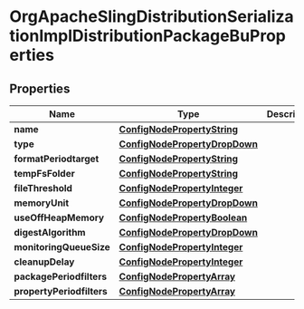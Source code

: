 
# OrgApacheSlingDistributionSerializationImplDistributionPackageBuProperties

## Properties
Name | Type | Description | Notes
------------ | ------------- | ------------- | -------------
**name** | [**ConfigNodePropertyString**](ConfigNodePropertyString.md) |  |  [optional]
**type** | [**ConfigNodePropertyDropDown**](ConfigNodePropertyDropDown.md) |  |  [optional]
**formatPeriodtarget** | [**ConfigNodePropertyString**](ConfigNodePropertyString.md) |  |  [optional]
**tempFsFolder** | [**ConfigNodePropertyString**](ConfigNodePropertyString.md) |  |  [optional]
**fileThreshold** | [**ConfigNodePropertyInteger**](ConfigNodePropertyInteger.md) |  |  [optional]
**memoryUnit** | [**ConfigNodePropertyDropDown**](ConfigNodePropertyDropDown.md) |  |  [optional]
**useOffHeapMemory** | [**ConfigNodePropertyBoolean**](ConfigNodePropertyBoolean.md) |  |  [optional]
**digestAlgorithm** | [**ConfigNodePropertyDropDown**](ConfigNodePropertyDropDown.md) |  |  [optional]
**monitoringQueueSize** | [**ConfigNodePropertyInteger**](ConfigNodePropertyInteger.md) |  |  [optional]
**cleanupDelay** | [**ConfigNodePropertyInteger**](ConfigNodePropertyInteger.md) |  |  [optional]
**packagePeriodfilters** | [**ConfigNodePropertyArray**](ConfigNodePropertyArray.md) |  |  [optional]
**propertyPeriodfilters** | [**ConfigNodePropertyArray**](ConfigNodePropertyArray.md) |  |  [optional]



